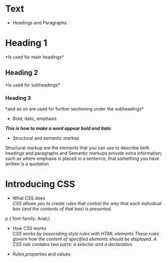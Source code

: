 # Text  
- Headings and Paragraphs  
  
<h1>Heading 1</h1>  
*Is used for main headings*  
<h2>Heading 2</h2>  
*Is used for subheadings*  
<h3>Heading 3</h3>
*and so on are used for further sectioning under the
subheadings*  

- Bold, italic, emphasis  

<b><i>This is how to make a word appear bold and italic</i></b>  

- Structural and semantic markup  

<p>Structural markup are the elements that you can use
to describe both headings and paragraphs and Semantic
markups provide extra information; such as where emphasis
is placed in a sentence, that something you have written 
is a quotation</p>  

# Introducing CSS  
- What CSS does  
*CSS allows you to create rules that control the way that each
individual box (and the contents of that bax) is presented.*  

p { 
  font-family: Arial;}  

- How CSS works  
*CSS works by associating style rules with HTML elements These rules
govern how the content of specified elements should be displayed.
A CSS rule contains two parts: a selector and a declaration.*  

- Rules,properties and values  




